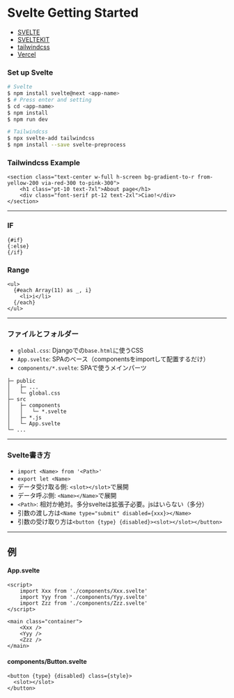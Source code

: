 # Svelte Getting Started

 - [SVELTE](https://svelte.dev/)
 - [SVELTEKIT](https://kit.svelte.dev/)
 - [tailwindcss](https://tailwindcss.com/)
 - [Vercel](https://vercel.com/)

### Set up Svelte

```bash
# Svelte
$ npm install svelte@next <app-name>
$ # Press enter and setting 
$ cd <app-name>
$ npm install
$ npm run dev

# Tailwindcss
$ npx svelte-add tailwindcss
$ npm install --save svelte-preprocess
```

### Tailwindcss Example

```svelte
<section class="text-center w-full h-screen bg-gradient-to-r from-yellow-200 via-red-300 to-pink-300">
    <h1 class="pt-10 text-7xl">About page</h1>
    <div class="font-serif pt-12 text-2xl">Ciao!</div>
</section>
```

***

### IF

```svelte
{#if}
{:else}
{/if}
```

### Range
```svelte
<ul>
  {#each Array(11) as _, i}
    <li>i</li>
  {/each}
</ul>
```

***

### ファイルとフォルダー

 - `global.css`: Djangoでの`base.html`に使うCSS
 - `App.svelte`: SPAのベース（componentsをimportして配置するだけ）
 - `components/*.svelte`: SPAで使うメインパーツ


```
├─ public
│   ├─ ...
│   └─ global.css
├─ src
│   ├─ components
│   │   └─ *.svelte
│   ├─ *.js 
│   └─ App.svelte
└─ ...
```

***

### Svelte書き方

 - `import <Name> from '<Path>'`
 - `export let <Name>`
 - データ受け取る側: `<slot></slot>`で展開
 - データ呼ぶ側: `<Name></Name>`で展開
 - `<Path>`: 相対か絶対。多分svelteは拡張子必要。jsはいらない（多分）
 - 引数の渡し方は`<Name type="submit" disabled={xxx}></Name>`
 - 引数の受け取り方は`<button {type} {disabled}><slot></slot></button>`
***

## 例

#### App.svelte

```svelte
<script>
	import Xxx from './components/Xxx.svelte'
	import Yyy from './components/Yyy.svelte'
	import Zzz from './components/Zzz.svelte'
</script>

<main class="container">
	<Xxx />
	<Yyy />
	<Zzz />
</main>
```

#### components/Button.svelte

```svelte
<button {type} {disabled} class={style}>
  <slot></slot>
</button>
```